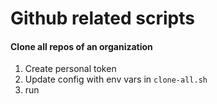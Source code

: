 # Github related scripts

#### Clone all repos of an organization

1. Create personal token
2. Update config with env vars in `clone-all.sh`
3. run


